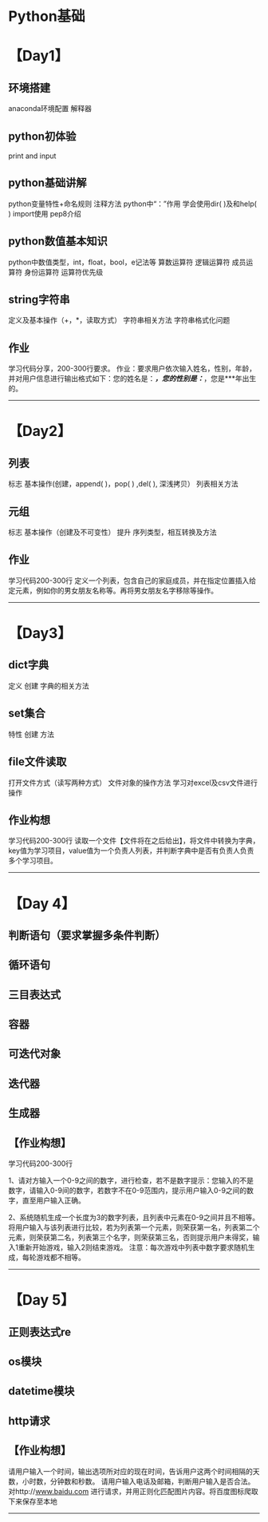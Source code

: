 # Python基础

# 【Day1】
## 环境搭建
anaconda环境配置
解释器

## python初体验
print and input

## python基础讲解
python变量特性+命名规则
注释方法
python中“：”作用
学会使用dir( )及和help( )
import使用
pep8介绍

## python数值基本知识
python中数值类型，int，float，bool，e记法等
算数运算符
逻辑运算符
成员运算符
身份运算符
运算符优先级

## string字符串
定义及基本操作（+，*，读取方式）
字符串相关方法
字符串格式化问题

## 作业
学习代码分享，200-300行要求。
作业：要求用户依次输入姓名，性别，年龄，并对用户信息进行输出格式如下：您的姓名是：***，您的性别是：***，您是***年出生的。

--------------------

# 【Day2】
## 列表
标志
基本操作(创建，append( )，pop( ) ,del( ), 深浅拷贝）
列表相关方法

## 元组
标志
基本操作（创建及不可变性）
提升
序列类型，相互转换及方法

## 作业
学习代码200-300行
定义一个列表，包含自己的家庭成员，并在指定位置插入给定元素，例如你的男女朋友名称等。再将男女朋友名字移除等操作。

--------------------

# 【Day3】
## dict字典
定义
创建
字典的相关方法

## set集合
特性
创建
方法

## file文件读取
 打开文件方式（读写两种方式）
文件对象的操作方法
学习对excel及csv文件进行操作

## 作业构想
学习代码200-300行
读取一个文件【文件将在之后给出】，将文件中转换为字典，key值为学习项目，value值为一个负责人列表，并判断字典中是否有负责人负责多个学习项目。

-----------------------

# 【Day 4】
## 判断语句（要求掌握多条件判断）

## 循环语句

## 三目表达式

## 容器

## 可迭代对象

## 迭代器

## 生成器


## 【作业构想】
学习代码200-300行

1、请对方输入一个0-9之间的数字，进行检查，若不是数字提示：您输入的不是数字，请输入0-9间的数字，若数字不在0-9范围内，提示用户输入0-9之间的数字，直至用户输入正确。

2、系统随机生成一个长度为3的数字列表，且列表中元素在0-9之间并且不相等。将用户输入与该列表进行比较，若为列表第一个元素，则荣获第一名，列表第二个元素，则荣获第二名，列表第三个名字，则荣获第三名，否则提示用户未得奖，输入1重新开始游戏，输入2则结束游戏。
注意：每次游戏中列表中数字要求随机生成，每轮游戏都不相等。

-------------------------------------

# 【Day 5】
## 正则表达式re
## os模块
## datetime模块
## http请求
## 【作业构想】

请用户输入一个时间，输出选项所对应的现在时间，告诉用户这两个时间相隔的天数，小时数，分钟数和秒数。
请用户输入电话及邮箱，判断用户输入是否合法。
对http://www.baidu.com 进行请求，并用正则化匹配图片内容。将百度图标爬取下来保存至本地

-------------------------------------

